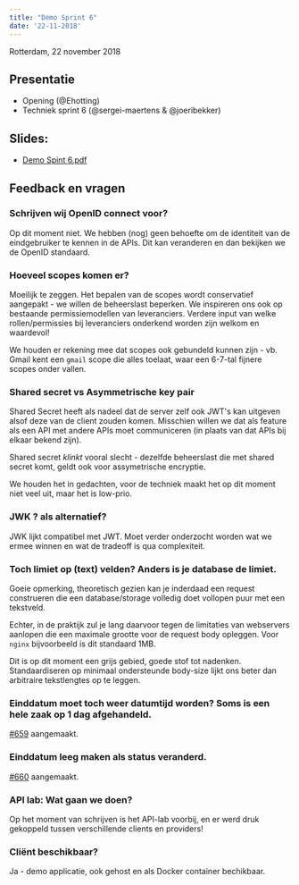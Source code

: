 ```yaml
---
title: "Demo Sprint 6"
date: '22-11-2018'
---
```


Rotterdam, 22 november 2018

## Presentatie

- Opening (@Ehotting)
- Techniek sprint 6 (@sergei-maertens & @joeribekker)

## Slides:

* [Demo Spint 6.pdf](../bestanden/demo_sprint_6.pdf)

## Feedback en vragen

### Schrijven wij OpenID connect voor?

Op dit moment niet. We hebben (nog) geen behoefte om de identiteit van de
eindgebruiker te kennen in de APIs. Dit kan veranderen en dan bekijken we
de OpenID standaard.

### Hoeveel scopes komen er?

Moeilijk te zeggen. Het bepalen van de scopes wordt conservatief aangepakt - we
willen de beheerslast beperken. We inspireren ons ook op bestaande
permissiemodellen van leveranciers. Verdere input van welke rollen/permissies
bij leveranciers onderkend worden zijn welkom en waardevol!

We houden er rekening mee dat scopes ook gebundeld kunnen zijn - vb. Gmail kent
een `gmail` scope die alles toelaat, waar een 6-7-tal fijnere scopes onder
vallen.

### Shared secret vs Asymmetrische key pair

Shared Secret heeft als nadeel dat de server zelf ook JWT's kan uitgeven alsof
deze van de client zouden komen. Misschien willen we dat als feature als een
API met andere APIs moet communiceren (in plaats van dat APIs bij elkaar
bekend zijn).

Shared secret _klinkt_ vooral slecht - dezelfde beheerslast die met shared
secret komt, geldt ook voor assymetrische encryptie.

We houden het in gedachten, voor de techniek maakt het op dit moment niet veel
uit, maar het is low-prio.

### JWK ? als alternatief?

JWK lijkt compatibel met JWT. Moet verder onderzocht worden wat we ermee winnen
en wat de tradeoff is qua complexiteit.

### Toch limiet op (text) velden? Anders is je database de limiet.

Goeie opmerking, theoretisch gezien kan je inderdaad een request construeren
die een database/storage volledig doet vollopen puur met een tekstveld.

Echter, in de praktijk zul je lang daarvoor tegen de limitaties van webservers
aanlopen die een maximale grootte voor de request body opleggen. Voor `nginx`
bijvoorbeeld is dit standaard 1MB.

Dit is op dit moment een grijs gebied, goede stof tot nadenken. Standaardiseren
op minimaal ondersteunde body-size lijkt ons beter dan arbitraire tekstlengtes
op te leggen.

### Einddatum moet toch weer datumtijd worden? Soms is een hele zaak op 1 dag afgehandeld.

[#659](https://github.com/VNG-Realisatie/gemma-zaken/issues/659) aangemaakt.

### Einddatum leeg maken als status veranderd.

[#660](https://github.com/VNG-Realisatie/gemma-zaken/issues/660) aangemaakt.

### API lab: Wat gaan we doen?

Op het moment van schrijven is het API-lab voorbij, en er werd druk gekoppeld
tussen verschillende clients en providers!

### Cliënt beschikbaar?

Ja - demo applicatie, ook gehost en als Docker container bechikbaar.
